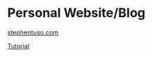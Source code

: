 # Personal Website/Blog

[stephentuso.com](https://stephentuso.com)

[Tutorial](https://stephentuso.com/blog/hugo-github-pages-blog-tutorial)
